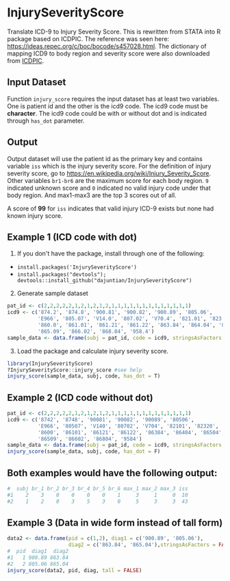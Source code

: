 # InjurySeverityScore
Translate ICD-9 to Injury Severity Score. This is rewritten from STATA into R package based on ICDPIC. The reference was seen here:
https://ideas.repec.org/c/boc/bocode/s457028.html. The dictionary of mapping ICD9 to body region and severity score were also downloaded from [ICDPIC](https://ideas.repec.org/c/boc/bocode/s457028.html).

## Input Dataset
Function `injury_score` requires the input dataset has at least two variables. One is patient id and the other is the icd9 code. The icd9 code must be **character**. The icd9 code could be with or without dot and is indicated through `has_dot` parameter.
## Output
Output dataset will use the patient id as the primary key and contains variable `iss` which is the injury severity score. For the definition of injury severity score, go to https://en.wikipedia.org/wiki/Injury_Severity_Score. Other variables `br1-br6` are the maximum score for each body region. `9` indicated unknown score and `0` indicated no valid injury code under that body region. And max1-max3 are the top 3 scores out of all.

A score of **99** for `iss` indicates that valid injury ICD-9 exists but none had known injury score.
## Example 1 (ICD code with dot) 
1. If you don't have the package, install through one of the following:
* `install.packages('InjurySeverityScore')`
* `install.packages("devtools"); devtools::install_github("dajuntian/InjurySeverityScore")`
2. Generate sample dataset  
``` R
pat_id <- c(2,2,2,2,2,1,2,1,2,1,2,1,1,1,1,1,1,1,1,1,1,1,1,1)
icd9 <- c('874.2', '874.8', '900.81', '900.82', '900.89', '805.06', 
          'E966', '805.07', 'V14.0', '807.02', 'V70.4', '821.01', '823.20', 
          '860.0', '861.01', '861.21', '861.22', '863.84', '864.04', '865.04', 
          '865.09', '866.02', '868.04', '958.4')
sample_data <- data.frame(subj = pat_id, code = icd9, stringsAsFactors = FALSE)
````
3. Load the package and calculate injury severity score.
```R
library(InjurySeverityScore)
?InjurySeverityScore::injury_score #see help
injury_score(sample_data, subj, code, has_dot = T)
```
## Example 2 (ICD code without dot)
```R
pat_id <- c(2,2,2,2,2,1,2,1,2,1,2,1,1,1,1,1,1,1,1,1,1,1,1,1)
icd9 <- c('8742', '8748', '90081', '90082', '90089', '80506', 
          'E966', '80507', 'V140', '80702', 'V704', '82101', '82320', 
          '8600', '86101', '86121', '86122', '86384', '86404', '86504', 
          '86509', '86602', '86804', '9584')
sample_data <- data.frame(subj = pat_id, code = icd9, stringsAsFactors = FALSE)
injury_score(sample_data, subj, code, has_dot = F)
```
## Both examples would have the following output:
```R
#  subj br_1 br_2 br_3 br_4 br_5 br_6 max_1 max_2 max_3 iss
#1    2    3    0    0    0    0    1     3     1     0  10
#2    1    2    0    3    5    3    0     5     3     3  43
```          
## Example 3 (Data in wide form instead of tall form)
```R
data2 <- data.frame(pid = c(1,2), diag1 = c('900.89', '805.06'),
                    diag2 = c('863.84', '865.04'),stringsAsFactors = FALSE)
#  pid  diag1  diag2
#1   1 900.89 863.84
#2   2 805.06 865.04                
injury_score(data2, pid, diag, tall = FALSE)
```
